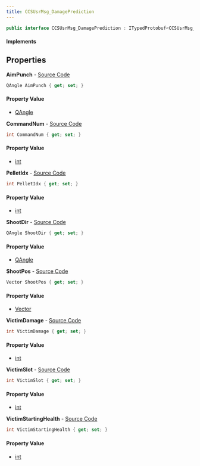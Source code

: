 ```yaml
---
title: CCSUsrMsg_DamagePrediction
---
```


```csharp
public interface CCSUsrMsg_DamagePrediction : ITypedProtobuf<CCSUsrMsg_DamagePrediction>, INativeHandle, INetMessage<CCSUsrMsg_DamagePrediction>, IDisposable
```

#### Implements

## Properties

**AimPunch** - [Source Code](https://github.com/swiftly-solution/swiftlys2/blob/main/managed/src/SwiftlyS2.Generated/Protobufs/Interfaces/CCSUsrMsg_DamagePrediction.cs#L39)

```csharp
QAngle AimPunch { get; set; }
```

#### Property Value

- [QAngle](/docs/api/shared/natives/qangle)

**CommandNum** - [Source Code](https://github.com/swiftly-solution/swiftlys2/blob/main/managed/src/SwiftlyS2.Generated/Protobufs/Interfaces/CCSUsrMsg_DamagePrediction.cs#L18)

```csharp
int CommandNum { get; set; }
```

#### Property Value

- [int](https://learn.microsoft.com/dotnet/api/system.int32)

**PelletIdx** - [Source Code](https://github.com/swiftly-solution/swiftlys2/blob/main/managed/src/SwiftlyS2.Generated/Protobufs/Interfaces/CCSUsrMsg_DamagePrediction.cs#L21)

```csharp
int PelletIdx { get; set; }
```

#### Property Value

- [int](https://learn.microsoft.com/dotnet/api/system.int32)

**ShootDir** - [Source Code](https://github.com/swiftly-solution/swiftlys2/blob/main/managed/src/SwiftlyS2.Generated/Protobufs/Interfaces/CCSUsrMsg_DamagePrediction.cs#L36)

```csharp
QAngle ShootDir { get; set; }
```

#### Property Value

- [QAngle](/docs/api/shared/natives/qangle)

**ShootPos** - [Source Code](https://github.com/swiftly-solution/swiftlys2/blob/main/managed/src/SwiftlyS2.Generated/Protobufs/Interfaces/CCSUsrMsg_DamagePrediction.cs#L33)

```csharp
Vector ShootPos { get; set; }
```

#### Property Value

- [Vector](/docs/api/shared/natives/vector)

**VictimDamage** - [Source Code](https://github.com/swiftly-solution/swiftlys2/blob/main/managed/src/SwiftlyS2.Generated/Protobufs/Interfaces/CCSUsrMsg_DamagePrediction.cs#L30)

```csharp
int VictimDamage { get; set; }
```

#### Property Value

- [int](https://learn.microsoft.com/dotnet/api/system.int32)

**VictimSlot** - [Source Code](https://github.com/swiftly-solution/swiftlys2/blob/main/managed/src/SwiftlyS2.Generated/Protobufs/Interfaces/CCSUsrMsg_DamagePrediction.cs#L24)

```csharp
int VictimSlot { get; set; }
```

#### Property Value

- [int](https://learn.microsoft.com/dotnet/api/system.int32)

**VictimStartingHealth** - [Source Code](https://github.com/swiftly-solution/swiftlys2/blob/main/managed/src/SwiftlyS2.Generated/Protobufs/Interfaces/CCSUsrMsg_DamagePrediction.cs#L27)

```csharp
int VictimStartingHealth { get; set; }
```

#### Property Value

- [int](https://learn.microsoft.com/dotnet/api/system.int32)

